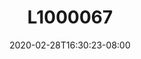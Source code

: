 ---
title: L1000067
date: 2020-02-28T16:30:23-08:00
draft: false
location: Bremerton, WA
img_url: https://d17enza3bfujl8.cloudfront.net/L1000067.jpg
original_fn: ""
tags:
- Bremerton, WA
- b&w

---
